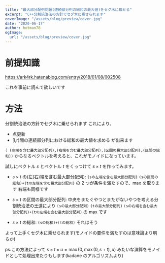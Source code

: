 ```yaml
---
title: "最大部分配列問題(連続部分列の総和の最大値)をセグ木に載せる"
excerpt: "C++分割統治法の方針でセグ木に乗せられます"
coverImage: "/assets/blog/preview/cover.jpg"
date: "2020-06-17"
author: hotman78
ogImage:
  url: "/assets/blog/preview/cover.jpg"
---
```


# 前提知識

https://ark4rk.hatenablog.com/entry/2018/01/08/002508

これを事前に読んで欲しいです

# 方法

分割統治法の方針でセグ木に乗せられます
これにより、

- 点更新
- [l,r)間の連続部分列における総和の最大値を求める
  が出来ます

`( (左端を含む最大部分配列),(右端を含む最大部分配列),(区間の最大部分配列),(区間の総和))`
からなるベクトルを考えると、これがモノイドになっています。

試しにベクトル $s$ とベクトル $t$ をくっつけて $s\times t$ を作ってみます。

- $s\times t$ の(左(右)端を含む最大部分配列):
  `(sの左端を含む最大部分配列)`
  `(sの区間の総和)+(tの左端を含む最大部分配列)`
  の 2 つが条件を満たすので、max を取ります
  右端も同様です

- $s\times t$ の区間の最大部分配列:
  中央をまたぐやつとまたがないやつを考える分割統治法の王道により
  `(sの最大部分配列)`
  `(tの最大部分配列)`
  `(sの右端を含む最大部分配列)+(tの左端を含む最大部分配列)`
  の max です

- $s\times t$ の総和:
  `(sの総和)+(tの総和)`
  それはそう

よって上手くセグ木に乗せられます(モノイドの要件を満たすのは意味論より明らか)

ps.この方法によって $s \times t \times u=\max(0,\max(0,s+t),u)$ みたいな演算をモノイドとして処理出来たりもします(kadane のアルゴリズムより)
